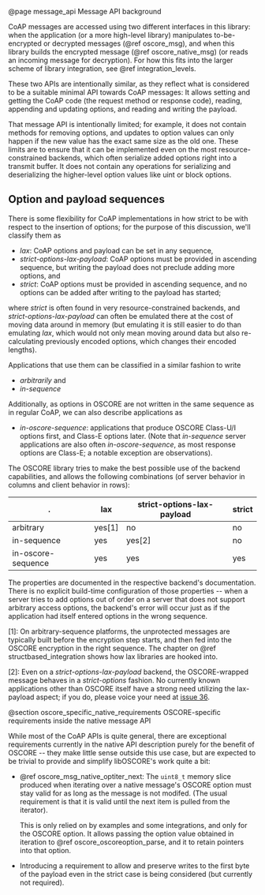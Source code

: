 @page message_api Message API background

CoAP messages are accessed using two different interfaces in this library:
when the application (or a more high-level library) manipulates to-be-encrypted or decrypted messages (@ref oscore_msg),
and when this library builds the encrypted message (@ref oscore_native_msg)
(or reads an incoming message for decryption).
For how this fits into the larger scheme of library integration, see @ref integration_levels.

These two APIs are intentionally similar,
as they reflect what is considered to be a suitable minimal API towards CoAP messages:
It allows setting and getting the CoAP code (the request method or response code),
reading, appending and updating options,
and reading and writing the payload.

That message API is intentionally limited;
for example, it does not contain methods for removing options,
and updates to option values can only happen if the new value has the exact same size as the old one.
These limits are to ensure that it can be implemented even on the most resource-constrained backends,
which often serialize added options right into a transmit buffer.
It does not contain any operations for serializing and deserializing the higher-level option values like uint or block options.

Option and payload sequences
----------------------------

There is some flexibility for CoAP implementations in how strict to be with respect to the insertion of options;
for the purpose of this discussion, we'll classify them as

* *lax*: CoAP options and payload can be set in any sequence,
* *strict-options-lax-payload*: CoAP options must be provided in ascending sequence,
  but writing the payload does not preclude adding more options, and
* *strict*: CoAP options must be provided in ascending sequence,
  and no options can be added after writing to the payload has started;

where *strict* is often found in very resource-constrained backends,
and *strict-options-lax-payload* can often be emulated there at the cost of moving data around in memory
(but emulating it is still easier to do than emulating *lax*,
which would not only mean moving around data but also re-calculating previously encoded options,
which changes their encoded lengths).

Applications that use them can be classified in a similar fashion to write

* *arbitrarily* and
* *in-sequence*

Additionally, as options in OSCORE are not written in the same sequence as in regular CoAP,
we can also describe applications as

* *in-oscore-sequence*: applications that produce OSCORE Class-U/I options first,
  and Class-E options later.
  (Note that *in-sequence* server applications are also often *in-oscore-sequence*,
  as most response options are Class-E;
  a notable exception are observations).

The OSCORE library tries to make the best possible use of the backend capabilities,
and allows the following combinations
(of server behavior in columns and client behavior in rows):

.                    |  lax      | strict-options-lax-payload    | strict
-------------------- | --------- | ----------------------------- | ----------------
arbitrary            | yes[1]    | no                            | no
in-sequence          | yes       | yes[2]                        | no
in-oscore-sequence   | yes       | yes                           | yes

The properties are documented in the respective backend's documentation.
There is no explicit build-time configuration of those properties --
when a server tries to add options out of order on a server that does not support arbitrary access options,
the backend's error will occur just as if the application had itself entered options in the wrong sequence.

[1]: On arbitrary-sequence platforms, the unprotected messages are typically built before the encryption step starts,
and then fed into the OSCORE encryption in the right sequence.
The chapter on @ref structbased_integration shows how lax libraries are hooked into.

[2]: Even on a *strict-options-lax-payload* backend, the OSCORE-wrapped message behaves in a *strict-options* fashion.
No currently known applications other than OSCORE itself have a strong need utilizing the lax-payload aspect;
if you do, please voice your need at [issue 36](https://gitlab.com/oscore/liboscore/issues/36).

@section oscore_specific_native_requirements OSCORE-specific requirements inside the native message API

While most of the CoAP APIs is quite general,
there are exceptional requirements currently in the native API description purely for the benefit of OSCORE --
they make little sense outside this use case,
but are expected to be trivial to provide and simplify libOSCORE's work quite a bit:

* @ref oscore_msg_native_optiter_next:
  The `uint8_t` memory slice produced when iterating over a native message's OSCORE option
  must stay valid for as long as the message is not modifed.
  (The usual requirement is that it is valid until the next item is pulled from the iterator).

  This is only relied on by examples and some integrations, and only for the OSCORE option.
  It allows passing the option value obtained in iteration to @ref oscore_oscoreoption_parse,
  and it to retain pointers into that option.

* Introducing a requirement to allow and preserve writes to the first byte of the payload even in the strict case is being considered (but currently not required).
